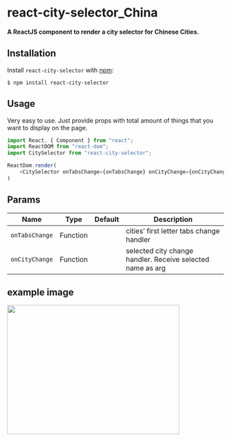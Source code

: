 # react-city-selector_China
**A ReactJS component to render a city selector for Chinese Cities.**
## Installation

Install `react-city-selector` with [npm](https://www.npmjs.com/):

```
$ npm install react-city-selector
```
## Usage

Very easy to use. Just provide props with total amount of things that you want to display on the page.

```js
import React, { Component } from "react";
import ReactDOM from "react-dom";
import CitySelector from "react-city-selector";

ReactDom.render(
    <CitySelector onTabsChange={onTabsChange} onCityChange={onCityChange}/>,  document.getElementById("root")
)
```
## Params

Name | Type | Default | Description
--- | --- | --- | --- |
`onTabsChange` | Function | | cities’ first letter tabs change handler
`onCityChange` | Function | | selected city change handler. Receive selected name as arg
## example image
<img src="http://chuantu.biz/t6/338/1530608529x-1376440150.png" width="400" height="300"/>
